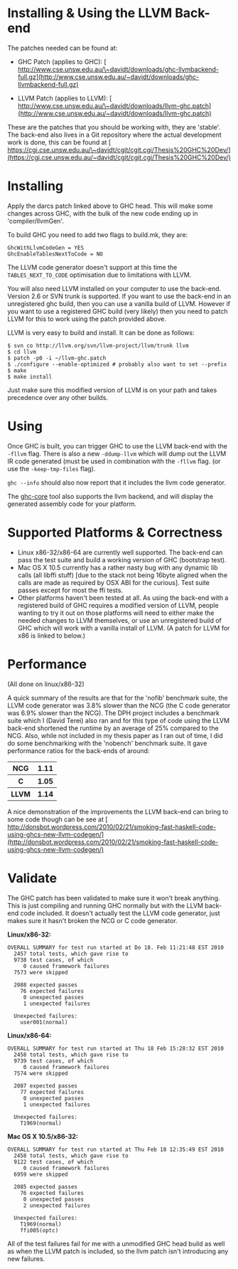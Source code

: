 


# Installing & Using the LLVM Back-end



The patches needed can be found at:


- GHC Patch (applies to GHC): [
  http://www.cse.unsw.edu.au/\~davidt/downloads/ghc-llvmbackend-full.gz](http://www.cse.unsw.edu.au/~davidt/downloads/ghc-llvmbackend-full.gz)

- LLVM Patch (applies to LLVM): [
  http://www.cse.unsw.edu.au/\~davidt/downloads/llvm-ghc.patch](http://www.cse.unsw.edu.au/~davidt/downloads/llvm-ghc.patch)


These are the patches that you should be working with, they are 'stable'. The back-end also lives in a Git repository where the actual development work is done, this can be found at [
https://cgi.cse.unsw.edu.au/\~davidt/cgit/cgit.cgi/Thesis%20GHC%20Dev/](https://cgi.cse.unsw.edu.au/~davidt/cgit/cgit.cgi/Thesis%20GHC%20Dev/)


# Installing



Apply the darcs patch linked above to GHC head. This will make some changes across GHC, with the bulk of the new code ending up in 'compiler/llvmGen'.



To build GHC you need to add two flags to build.mk, they are:


```wiki
GhcWithLlvmCodeGen = YES
GhcEnableTablesNextToCode = NO
```


The LLVM code generator doesn't support at this time the `TABLES_NEXT_TO_CODE` optimisation due to limitations with LLVM.



You will also need LLVM installed on your computer to use the back-end. Version 2.6 or SVN trunk is supported. If you want to use the back-end in an unregistered ghc build, then you can use a vanilla build of LLVM. However if you want to use a registered GHC build (very likely) then you need to patch LLVM for this to work using the patch provided above.



LLVM is very easy to build and install. It can be done as follows:


```wiki
$ svn co http://llvm.org/svn/llvm-project/llvm/trunk llvm
$ cd llvm
$ patch -p0 -i ~/llvm-ghc.patch
$ ./configure --enable-optimized # probably also want to set --prefix
$ make
$ make install
```


Just make sure this modified version of LLVM is on your path and takes precedence over any other builds.


# Using



Once GHC is built, you can trigger GHC to use the LLVM back-end with the `-fllvm` flag. There is also a new `-ddump-llvm` which will dump out the LLVM IR code generated (must be used in combination with the `-fllvm` flag. (or use the `-keep-tmp-files` flag).



`ghc --info` should also now report that it includes the llvm code generator.



The [
ghc-core](http://hackage.haskell.org/package/ghc-core) tool also supports the llvm backend, and will display the generated assembly code for your platform.


# Supported Platforms & Correctness


- Linux x86-32/x86-64 are currently well supported. The back-end can pass the test suite and build a working version of GHC (bootstrap test).
- Mac OS X 10.5 currently has a rather nasty bug with any dynamic lib calls (all libffi stuff) \[due to the stack not being 16byte aligned when the calls are made as required by OSX ABI for the curious\]. Test suite passes except for most the ffi tests.
- Other platforms haven't been tested at all. As using the back-end with a registered build of GHC requires a modified version of LLVM, people wanting to try it out on those platforms will need to either make the needed changes to LLVM themselves, or use an unregistered build of GHC which will work with a vanilla install of LLVM. (A patch for LLVM for x86 is linked to below.)

# Performance



(All done on linux/x86-32)



A quick summary of the results are that for the 'nofib' benchmark suite, the LLVM code generator was 3.8% slower than the NCG (the C code generator was 6.9% slower than the NCG). The DPH project includes a benchmark suite which I (David Terei) also ran and for this type of code using the LLVM back-end shortened the runtime by an average of 25% compared to the NCG. Also, while not included in my thesis paper as I ran out of time, I did do some benchmarking with the 'nobench' benchmark suite. It gave performance ratios for the back-ends of around:


<table><tr><th>NCG </th>
<th> 1.11
</th></tr>
<tr><th>C </th>
<th> 1.05
</th></tr>
<tr><th>LLVM </th>
<th> 1.14
</th></tr></table>



A nice demonstration of the improvements the LLVM back-end can bring to some code though can be see at [
http://donsbot.wordpress.com/2010/02/21/smoking-fast-haskell-code-using-ghcs-new-llvm-codegen/](http://donsbot.wordpress.com/2010/02/21/smoking-fast-haskell-code-using-ghcs-new-llvm-codegen/)


# Validate



The GHC patch has been validated to make sure it won't break anything. This is just compiling and running GHC normally but with the LLVM back-end code included. It doesn't actually test the LLVM code generator, just makes sure it hasn't broken the NCG or C code generator.



**Linux/x86-32:**


```wiki
OVERALL SUMMARY for test run started at Do 18. Feb 11:21:48 EST 2010
  2457 total tests, which gave rise to
  9738 test cases, of which
     0 caused framework failures
  7573 were skipped

  2088 expected passes
    76 expected failures
     0 unexpected passes
     1 unexpected failures

  Unexpected failures:
    user001(normal)
```


**Linux/x86-64:**


```wiki
OVERALL SUMMARY for test run started at Thu 18 Feb 15:28:32 EST 2010
  2458 total tests, which gave rise to
  9739 test cases, of which
     0 caused framework failures
  7574 were skipped

  2087 expected passes
    77 expected failures
     0 unexpected passes
     1 unexpected failures

  Unexpected failures:
    T1969(normal)
```


**Mac OS X 10.5/x86-32:**


```wiki
OVERALL SUMMARY for test run started at Thu Feb 18 12:35:49 EST 2010
  2458 total tests, which gave rise to
  9122 test cases, of which
     0 caused framework failures
  6959 were skipped

  2085 expected passes
    76 expected failures
     0 unexpected passes
     2 unexpected failures

  Unexpected failures:
    T1969(normal)
    ffi005(optc)
```


All of the test failures fail for me with a unmodified GHC head build as well as when the LLVM patch is included, so the llvm patch isn't introducing any new failures.


